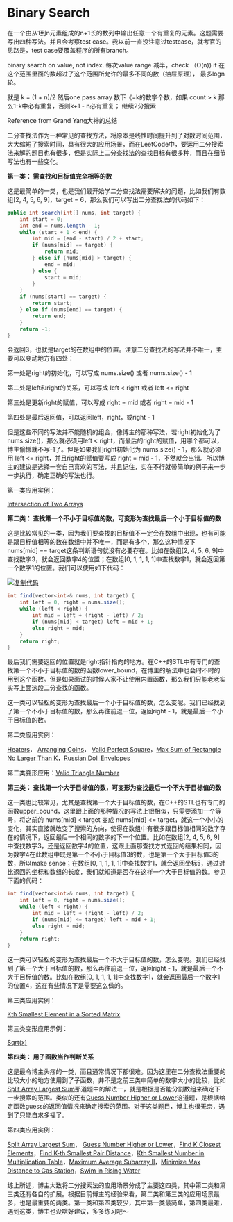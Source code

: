 # Binary Search



在一个由从1到n元素组成的n+1长的数列中输出任意一个有重复的元素。这题需要写出四种写法。并且会考察test case。我以前一直没注意过testcase，就考官的思路是，test case要覆盖程序的所有branch。 

binary search on value, not index. 每次value range 减半，check （O(n)) if 在这个范围里面的数超过了这个范围所允许的最多不同的数（抽屉原理）， 最多logn 轮。 

就是 k = (1 + n)/2 然后one pass array 数下《=k的数字个数，如果 count > k 那么1-k中必有重复，否则k+1 - n必有重复； 继续2分搜索 



Reference from Grand Yang大神的总结

二分查找法作为一种常见的查找方法，将原本是线性时间提升到了对数时间范围，大大缩短了搜索时间，具有很大的应用场景，而在LeetCode中，要运用二分搜索法来解的题目也有很多，但是实际上二分查找法的查找目标有很多种，而且在细节写法也有一些变化。

 

**第一类： 需查找和目标值完全相等的数**

这是最简单的一类，也是我们最开始学二分查找法需要解决的问题，比如我们有数组[2, 4, 5, 6, 9]，target = 6，那么我们可以写出二分查找法的代码如下：

 



```java
public int search(int[] nums, int target) {
    int start = 0;
    int end = nums.length - 1;
    while (start + 1 < end) {
        int mid = (end - start) / 2 + start;
        if (nums[mid] == target) {
            return mid;
        } else if (nums[mid] > target) {
            end = mid;
        } else {
            start = mid;
        }
    }
    if (nums[start] == target) {
        return start;
    } else if (nums[end] == target) {
        return end;
    }
    return -1;
}
```



 

会返回3，也就是target的在数组中的位置。注意二分查找法的写法并不唯一，主要可以变动地方有四处：

第一处是right的初始化，可以写成 nums.size() 或者 nums.size() - 1

第二处是left和right的关系，可以写成 left < right 或者 left <= right

第三处是更新right的赋值，可以写成 right = mid 或者 right = mid - 1

第四处是最后返回值，可以返回left，right，或right - 1

但是这些不同的写法并不能随机的组合，像博主的那种写法，若right初始化为了nums.size()，那么就必须用left < right，而最后的right的赋值，用哪个都可以，博主偷懒就不写-1了。但是如果我们right初始化为 nums.size() - 1，那么就必须用 left <= right，并且right的赋值要写成 right = mid - 1，不然就会出错。所以博主的建议是选择一套自己喜欢的写法，并且记住，实在不行就带简单的例子来一步一步执行，确定正确的写法也行。

第一类应用实例：

[Intersection of Two Arrays](http://www.cnblogs.com/grandyang/p/5507129.html)

 

**第二类： 查找第一个不小于目标值的数，可变形为查找最后一个小于目标值的数**

这是比较常见的一类，因为我们要查找的目标值不一定会在数组中出现，也有可能是跟目标值相等的数在数组中并不唯一，而是有多个，那么这种情况下nums[mid] == target这条判断语句就没有必要存在。比如在数组[2, 4, 5, 6, 9]中查找数字3，就会返回数字4的位置；在数组[0, 1, 1, 1, 1]中查找数字1，就会返回第一个数字1的位置。我们可以使用如下代码：

 

[![复制代码](http://common.cnblogs.com/images/copycode.gif)](javascript:void(0);)

```java
int find(vector<int>& nums, int target) {
    int left = 0, right = nums.size();
    while (left < right) {
        int mid = left + (right - left) / 2;
        if (nums[mid] < target) left = mid + 1;
        else right = mid;
    }
    return right;
}
```

 

最后我们需要返回的位置就是right指针指向的地方。在C++的STL中有专门的查找第一个不小于目标值的数的函数lower_bound，在博主的解法中也会时不时的用到这个函数。但是如果面试的时候人家不让使用内置函数，那么我们只能老老实实写上面这段二分查找的函数。

这一类可以轻松的变形为查找最后一个小于目标值的数，怎么变呢。我们已经找到了第一个不小于目标值的数，那么再往前退一位，返回right - 1，就是最后一个小于目标值的数。

第二类应用实例：

[Heaters](http://www.cnblogs.com/grandyang/p/6181626.html)， [Arranging Coins](http://www.cnblogs.com/grandyang/p/6026066.html)， [Valid Perfect Square](http://www.cnblogs.com/grandyang/p/5619296.html)，[Max Sum of Rectangle No Larger Than K](http://www.cnblogs.com/grandyang/p/5617660.html)，[Russian Doll Envelopes](http://www.cnblogs.com/grandyang/p/5568818.html)

 

第二类变形应用：[Valid Triangle Number](http://www.cnblogs.com/grandyang/p/7053730.html)

 

**第三类： 查找第一个大于目标值的数，可变形为查找最后一个不大于目标值的数**

这一类也比较常见，尤其是查找第一个大于目标值的数，在C++的STL也有专门的函数upper_bound，这里跟上面的那种情况的写法上很相似，只需要添加一个等号，将之前的 nums[mid] < target 变成 nums[mid] <= target，就这一个小小的变化，其实直接就改变了搜索的方向，使得在数组中有很多跟目标值相同的数字存在的情况下，返回最后一个相同的数字的下一个位置。比如在数组[2, 4, 5, 6, 9]中查找数字3，还是返回数字4的位置，这跟上面那查找方式返回的结果相同，因为数字4在此数组中既是第一个不小于目标值3的数，也是第一个大于目标值3的数，所以make sense；在数组[0, 1, 1, 1, 1]中查找数字1，就会返回坐标5，通过对比返回的坐标和数组的长度，我们就知道是否存在这样一个大于目标值的数。参见下面的代码：

 

```java
int find(vector<int>& nums, int target) {
    int left = 0, right = nums.size();
    while (left < right) {
        int mid = left + (right - left) / 2;
        if (nums[mid] <= target) left = mid + 1;
        else right = mid;
    }
    return right;
}
```



 

这一类可以轻松的变形为查找最后一个不大于目标值的数，怎么变呢。我们已经找到了第一个大于目标值的数，那么再往前退一位，返回right - 1，就是最后一个不大于目标值的数。比如在数组[0, 1, 1, 1, 1]中查找数字1，就会返回最后一个数字1的位置4，这在有些情况下是需要这么做的。

第三类应用实例：

[Kth Smallest Element in a Sorted Matrix](http://www.cnblogs.com/grandyang/p/5727892.html)

第三类变形应用示例：

[Sqrt(x)](http://www.cnblogs.com/grandyang/p/4346413.html)

 

**第四类： 用子函数当作判断关系**

这是最令博主头疼的一类，而且通常情况下都很难。因为这里在二分查找法重要的比较大小的地方使用到了子函数，并不是之前三类中简单的数字大小的比较，比如[Split Array Largest Sum](http://www.cnblogs.com/grandyang/p/5933787.html)那道题中的解法一，就是根据是否能分割数组来确定下一步搜索的范围。类似的还有[Guess Number Higher or Lower](http://www.cnblogs.com/grandyang/p/5666502.html)这道题，是根据给定函数guess的返回值情况来确定搜索的范围。对于这类题目，博主也很无奈，遇到了只能自求多福了。

第四类应用实例：

[Split Array Largest Sum](http://www.cnblogs.com/grandyang/p/5933787.html)， [Guess Number Higher or Lower](http://www.cnblogs.com/grandyang/p/5666502.html)，[Find K Closest Elements](http://www.cnblogs.com/grandyang/p/7519466.html)，[Find K-th Smallest Pair Distance](http://www.cnblogs.com/grandyang/p/8627783.html)，[Kth Smallest Number in Multiplication Table](http://www.cnblogs.com/grandyang/p/8367505.html)，[Maximum Average Subarray II](http://www.cnblogs.com/grandyang/p/8021421.html)，[Minimize Max Distance to Gas Station](http://www.cnblogs.com/grandyang/p/8970057.html)，[Swim in Rising Water](http://www.cnblogs.com/grandyang/p/9017300.html)

 

综上所述，博主大致将二分搜索法的应用场景分成了主要这四类，其中第二类和第三类还有各自的扩展。根据目前博主的经验来看，第二类和第三类的应用场景最多，也是最重要的两类。第一类和第四类较少，其中第一类最简单，第四类最难，遇到这类，博主也没啥好建议，多多练习吧～
